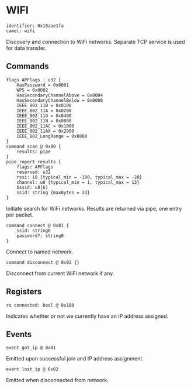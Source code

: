 # WIFI

    identifier: 0x18aae1fa
    camel: wifi

Discovery and connection to WiFi networks. Separate TCP service is used for data transfer.

## Commands

    flags APFlags : u32 {
        HasPassword = 0x0001
        WPS = 0x0002
        HasSecondaryChannelAbove = 0x0004
        HasSecondaryChannelBelow = 0x0008
        IEEE_802_11B = 0x0100
        IEEE_802_11A = 0x0200
        IEEE_802_11G = 0x0400
        IEEE_802_11N = 0x0800
        IEEE_802_11AC = 0x1000
        IEEE_802_11AX = 0x2000
        IEEE_802_LongRange = 0x8000
    }
    command scan @ 0x80 {
        results: pipe
    }
    pipe report results {
        flags: APFlags
        reserved: u32
        rssi: i8 {typical_min = -100, typical_max = -20}
        channel: u8 {typical_min = 1, typical_max = 13}
        bssid: u8[6]
        ssid: string {maxBytes = 33}
    }

Initiate search for WiFi networks. Results are returned via pipe, one entry per packet.

    command connect @ 0x81 {
        ssid: string0
        password?: string0
    }

Connect to named network.

    command disconnect @ 0x82 {}

Disconnect from current WiFi network if any.

## Registers

    ro connected: bool @ 0x180

Indicates whether or not we currently have an IP address assigned.

## Events

    event got_ip @ 0x01

Emitted upon successful join and IP address assignment.

    event lost_ip @ 0x02

Emitted when disconnected from network.
